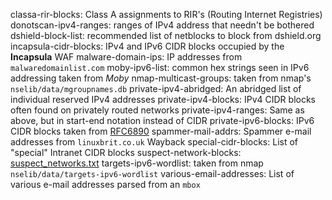 classa-rir-blocks: Class A assignments to RIR's (Routing Internet Registries)
donotscan-ipv4-ranges: ranges of IPv4 address that needn't be bothered
dshield-block-list: recommended list of netblocks to block from dshield.org
incapsula-cidr-blocks: IPv4 and IPv6 CIDR blocks occupied by the **Incapsula** WAF
malware-domain-ips: IP addresses from `malwaredomainlist.com`
moby-ipv6-list: common hex strings seen in IPv6 addressing taken from *Moby*
nmap-multicast-groups: taken from nmap's `nselib/data/mgroupnames.db`
private-ipv4-abridged: An abridged list of individual reserved IPv4 addresses
private-ipv4-blocks: IPv4 CIDR blocks often found on privately routed networks
private-ipv4-ranges: Same as above, but in start-end notation instead of CIDR
private-ipv6-blocks: IPv6 CIDR blocks taken from [RFC6890](https://tools.ietf.org/html/rfc6890)
spammer-mail-addrs: Spammer e-mail addresses from `linuxbrit.co.uk` Wayback
special-cidr-blocks: List of "special" Intranet CIDR blocks 
suspect-network-blocks: [suspect_networks.txt](https://suspect-networks.io/downloads/suspect_networks.txt)
targets-ipv6-wordlist: taken from nmap `nselib/data/targets-ipv6-wordlist`
various-email-addresses: List of various e-mail addresses parsed from an `mbox`
